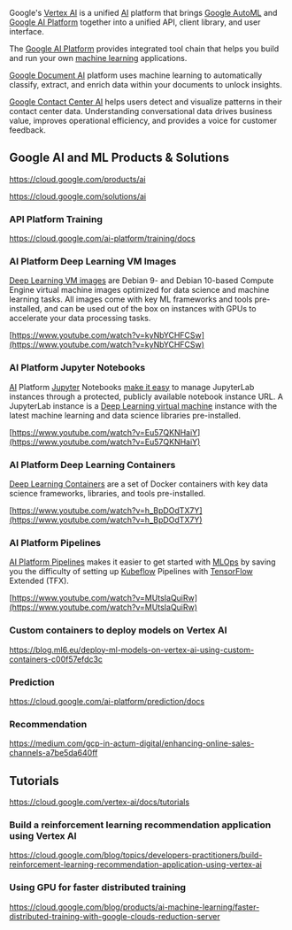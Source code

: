 
Google's [Vertex AI](Vertex-AI ) is a unified [AI](AI) platform that brings [Google AutoML](AutoML) and [Google AI Platform](https://cloud.google.com/ai-platform/docs) together into a unified API, client library, and user interface. 


The [Google AI Platform](https://cloud.google.com/ai-platform/docs) provides integrated tool chain  that helps you build and run your own [machine learning](Machine-Learning) applications.

[Google Document AI](Document-AI) platform uses machine learning  to automatically classify, extract, and enrich data within your documents to unlock insights. 

[Google Contact Center AI](Contact-Center-AI)  helps users detect and visualize patterns in their contact center data. Understanding conversational data drives business value, improves operational efficiency, and provides a voice for customer feedback.


## Google AI and ML Products & Solutions

https://cloud.google.com/products/ai

https://cloud.google.com/solutions/ai

### API Platform Training

https://cloud.google.com/ai-platform/training/docs


### AI Platform Deep Learning VM Images

[Deep Learning VM images]( https://cloud.google.com/ai-platform/deep-learning-vm/docs ) are Debian 9- and Debian 10-based Compute Engine virtual machine images optimized for data science and machine learning tasks. All images come with key ML frameworks and tools pre-installed, and can be used out of the box on instances with GPUs to accelerate your data processing tasks.



[https://www.youtube.com/watch?v=kyNbYCHFCSw](https://www.youtube.com/watch?v=kyNbYCHFCSw)


### AI Platform Jupyter Notebooks

[AI](AI) Platform [Jupyter](Jupyter) Notebooks [make it easy]( https://cloud.google.com/ai-platform/notebooks/docs  ) to manage JupyterLab instances through a protected, publicly available notebook instance URL. A JupyterLab instance is a [Deep Learning virtual machine](https://cloud.google.com/ai-platform/deep-learning-vm/docs) instance with the latest machine learning and data science libraries pre-installed.



[https://www.youtube.com/watch?v=Eu57QKNHaiY](https://www.youtube.com/watch?v=Eu57QKNHaiY)


### AI Platform Deep Learning Containers


[Deep Learning Containers]( https://cloud.google.com/ai-platform/deep-learning-containers/docs ) are a set of Docker containers with key data science frameworks, libraries, and tools pre-installed.



[https://www.youtube.com/watch?v=h_BpDOdTX7Y](https://www.youtube.com/watch?v=h_BpDOdTX7Y)


### AI Platform Pipelines

[AI Platform Pipelines](https://cloud.google.com/ai-platform/pipelines/docs)  makes it easier to get started with [MLOps](MLOps) by saving you the difficulty of setting up [Kubeflow](Kubeflow) Pipelines with [TensorFlow](Tensorflow) Extended (TFX). 




[https://www.youtube.com/watch?v=MUtsIaQuiRw](https://www.youtube.com/watch?v=MUtsIaQuiRw)

### Custom containers to deploy models on Vertex AI

https://blog.ml6.eu/deploy-ml-models-on-vertex-ai-using-custom-containers-c00f57efdc3c

### Prediction

https://cloud.google.com/ai-platform/prediction/docs

### Recommendation

https://medium.com/gcp-in-actum-digital/enhancing-online-sales-channels-a7be5da640ff

## Tutorials

https://cloud.google.com/vertex-ai/docs/tutorials

### Build a reinforcement learning recommendation application using Vertex AI

https://cloud.google.com/blog/topics/developers-practitioners/build-reinforcement-learning-recommendation-application-using-vertex-ai

### Using GPU for faster distributed training

https://cloud.google.com/blog/products/ai-machine-learning/faster-distributed-training-with-google-clouds-reduction-server